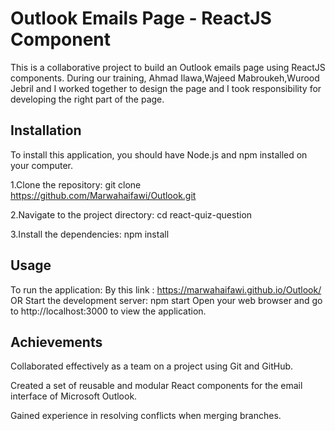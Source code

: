 
# Outlook Emails Page - ReactJS Component
This is a collaborative project to build an Outlook emails page using ReactJS components. During our training, Ahmad Ilawa,Wajeed Mabroukeh,Wurood Jebril and I worked together to design the page and I took responsibility for developing the right part of the page.
## Installation

To install this application, you should have Node.js and npm installed on your computer.

1.Clone the repository: git clone https://github.com/Marwahaifawi/Outlook.git

2.Navigate to the project directory: cd react-quiz-question

3.Install the dependencies: npm install
## Usage

To run the application:
By this link : https://marwahaifawi.github.io/Outlook/
OR
Start the development server: npm start
Open your web browser and go to http://localhost:3000 to view the application.

## Achievements
Collaborated effectively as a team on a project using Git and GitHub.

Created a set of reusable and modular React components for the email interface of Microsoft Outlook.

Gained experience in resolving conflicts when merging branches.
